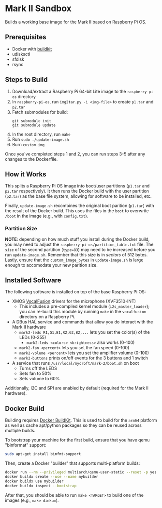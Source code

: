# Mark II Sandbox

Builds a working base image for the Mark II based on Raspberry Pi OS.


## Prerequisites

* Docker with [buildkit](https://docs.docker.com/develop/develop-images/build_enhancements/)
* udisksctl
* sfdisk
* rsync


## Steps to Build

1. Download/extract a Raspberry Pi 64-bit Lite image to the `raspberry-pi-os` directory
2. In `raspberry-pi-os`, run `img2tar.py -i <img-file>` to create `p1.tar` and `p2.tar`
3. Fetch submodules for build:
   ```
   git submodule init
   git submodule update
   ```
4. In the root directory, run `make`
5. Run `sudo ./update-image.sh`
6. Burn `custom.img`

Once you've completed steps 1 and 2, you can run steps 3-5 after any changes to the Dockerfile.


## How it Works

This splits a Raspberry Pi OS image into boot/user partitions (`p1.tar` and `p2.tar` respectively). 
It then runs the Docker build with the user partition (`p2.tar`) as the base file system, allowing for software to be installed, etc.

Finally, `update-image.sh` recombines the original boot parition (`p1.tar`) with the result of the Docker build. This uses the files in the `boot` to overwrite `/boot` in the image (e.g., with `config.txt`).


### Partition Size

**NOTE**: depending on how much stuff you install during the Docker build, you may need to adjust the `raspberry-pi-os/partition_table.txt` file. The `size` of the second partition (`type=83`) may need to be increased before you run `update-image.sh`. Remember that this size is in *sectors* of 512 bytes. Lastly, ensure that the `custom_image_bytes` in `update-image.sh` is large enough to accomodate your new parition size.


## Installed Software

The following software is installed on top of the base Raspberry Pi OS:

* XMOS [VocalFusion](https://github.com/xmos/vocalfusion-rpi-setup) drivers for the microphone (XVF3510-INT)
    * This includes a pre-compiled kernel module (`i2s_master_loader`); you can re-build this module by running `make` in the `vocalfusion` directory on a Raspberry Pi.
* A DBus HAL service and commands that allow you do interact with the Mark II hardware
    * `mark2-leds R1,G1,B1,R2,G2,B2,...` lets you set the color(s) of the LEDs (0-255)
        * `mark2-leds <colors> <brightness>` also works (0-100)
    * `mark2-fan <percent>` lets you set the fan speed (0-100)
    * `mark2-volume <percent>` lets you set the amplifier volume (0-100)
    * `mark2-buttons` prints on/off events for the 3 buttons and 1 switch
* A service that runs `/usr/local/mycroft/mark-2/boot.sh` on boot
    * Turns off the LEDS
    * Sets fan to 50%
    * Sets volume to 60%
    
Additionally, I2C and SPI are enabled by default (required for the Mark II hardware).


## Docker Build

Building requires [Docker BuildKit](https://docs.docker.com/develop/develop-images/build_enhancements/). This is used to build for the `arm64` platform as well as cache apt/python packages so they can be reused across multiple builds.

To bootstrap your machine for the first build, ensure that you have qemu "binformat" support:

``` sh
sudo apt-get install binfmt-support
```

Then, create a Docker "builder" that supports multi-platform builds:

``` sh
docker run --rm --privileged multiarch/qemu-user-static --reset -p yes
docker buildx create --use --name mybuilder
docker buildx use mybuilder
docker buildx inspect --bootstrap
```

After that, you should be able to run `make <TARGET>` to build one of the images (e.g., `make dinkum`).

